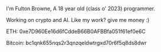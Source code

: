 I'm Fulton Browne, A 18 year old (class o' 2023) programmer.

Working on crypto and AI.
Like my work? give me money :)

ETH: 0xe7D960Ee16d6fCddeB66B0AFBBfa051f61ef0e6C

Bitcoin: bc1qnk655nqs2r3qnzqeldwtrgxd70r6f5q8ds8dwr
